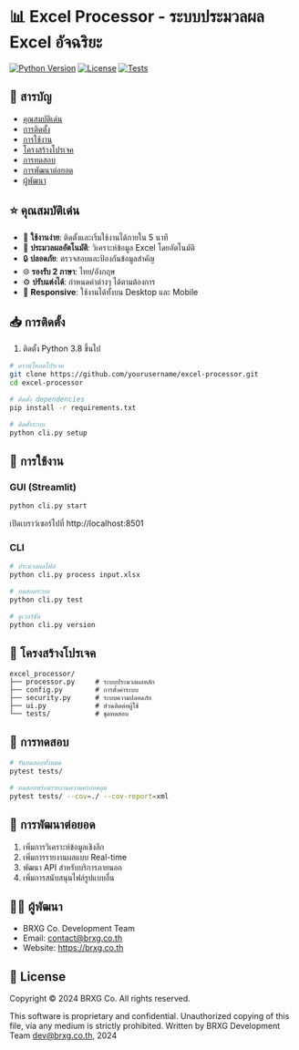 # 📊 Excel Processor - ระบบประมวลผล Excel อัจฉริยะ

[![Python Version](https://img.shields.io/badge/python-3.8%2B-blue)]()
[![License](https://img.shields.io/badge/license-BRXG%20Co.-green)]()
[![Tests](https://img.shields.io/badge/tests-passing-brightgreen)]()

## 📌 สารบัญ
- [คุณสมบัติเด่น](#-คุณสมบัติเด่น)
- [การติดตั้ง](#-การติดตั้ง)
- [การใช้งาน](#-การใช้งาน)
- [โครงสร้างโปรเจค](#-โครงสร้างโปรเจค)
- [การทดสอบ](#-การทดสอบ)
- [การพัฒนาต่อยอด](#-การพัฒนาต่อยอด)
- [ผู้พัฒนา](#-ผู้พัฒนา)

## ⭐ คุณสมบัติเด่น
- 🚀 **ใช้งานง่าย**: ติดตั้งและเริ่มใช้งานได้ภายใน 5 นาที
- 🔄 **ประมวลผลอัตโนมัติ**: วิเคราะห์ข้อมูล Excel โดยอัตโนมัติ
- 🔒 **ปลอดภัย**: ตรวจสอบและป้องกันข้อมูลสำคัญ
- 🌐 **รองรับ 2 ภาษา**: ไทย/อังกฤษ
- ⚙️ **ปรับแต่งได้**: กำหนดค่าต่างๆ ได้ตามต้องการ
- 📱 **Responsive**: ใช้งานได้ทั้งบน Desktop และ Mobile

## 📥 การติดตั้ง
1. ติดตั้ง Python 3.8 ขึ้นไป
```bash
# ดาวน์โหลดโปรเจค
git clone https://github.com/yourusername/excel-processor.git
cd excel-processor

# ติดตั้ง dependencies
pip install -r requirements.txt

# ติดตั้งระบบ
python cli.py setup
```

## 🚀 การใช้งาน
### GUI (Streamlit)
```bash
python cli.py start
```
เปิดเบราว์เซอร์ไปที่ http://localhost:8501

### CLI
```bash
# ประมวลผลไฟล์
python cli.py process input.xlsx

# ทดสอบระบบ
python cli.py test

# ดูเวอร์ชัน
python cli.py version
```

## 📁 โครงสร้างโปรเจค
```
excel_processor/
├── processor.py     # ระบบประมวลผลหลัก
├── config.py        # การตั้งค่าระบบ
├── security.py      # ระบบความปลอดภัย
├── ui.py            # ส่วนติดต่อผู้ใช้
└── tests/           # ชุดทดสอบ
```

## 🧪 การทดสอบ
```bash
# รันทดสอบทั้งหมด
pytest tests/

# ทดสอบพร้อมรายงานความครอบคลุม
pytest tests/ --cov=./ --cov-report=xml
```

## 🔄 การพัฒนาต่อยอด
1. เพิ่มการวิเคราะห์ข้อมูลเชิงลึก
2. เพิ่มการรายงานผลแบบ Real-time
3. พัฒนา API สำหรับบริการภายนอก
4. เพิ่มการสนับสนุนไฟล์รูปแบบอื่น

## 👨‍💻 ผู้พัฒนา
- BRXG Co. Development Team
- Email: contact@brxg.co.th
- Website: https://brxg.co.th

## 📝 License
Copyright © 2024 BRXG Co. All rights reserved.

This software is proprietary and confidential. 
Unauthorized copying of this file, via any medium is strictly prohibited.
Written by BRXG Development Team <dev@brxg.co.th>, 2024 